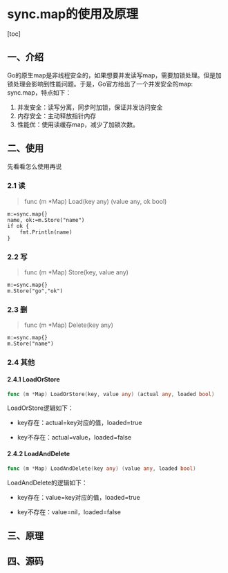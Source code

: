 # sync.map的使用及原理

[toc]

## 一、介绍

Go的原生map是非线程安全的，如果想要并发读写map，需要加锁处理。但是加锁处理会影响到性能问题。于是，Go官方给出了一个并发安全的map: sync.map，特点如下：

1. 并发安全：读写分离，同步时加锁，保证并发访问安全
1. 内存安全：主动释放指针内存
1. 性能优：使用读缓存map，减少了加锁次数。

## 二、使用

先看看怎么使用再说

### 2.1 读

> func (m *Map) Load(key any) (value any, ok bool)

```
m:=sync.map{}
name, ok:=m.Store("name")   
if ok {
	fmt.Println(name)
}
```

### 2.2 写

> func (m *Map) Store(key, value any)

```ok
m:=sync.map{}
m.Store("go","ok")
```

### 2.3 删

> func (m *Map) Delete(key any)

```
m:=sync.map{}
m.Store("name")
```



### 2.4 其他

#### 2.4.1 LoadOrStore

```go
func (m *Map) LoadOrStore(key, value any) (actual any, loaded bool)
```

LoadOrStore逻辑如下：

- key存在：actual=key对应的值，loaded=true

- key不存在：actual=value，loaded=false

#### 2.4.2 LoadAndDelete

```go
func (m *Map) LoadAndDelete(key any) (value any, loaded bool)
```

LoadAndDelete的逻辑如下：

- key存在：value=key对应的值，loaded=true

- key不存在：value=nil，loaded=false

## 三、原理





## 四、源码
